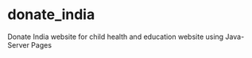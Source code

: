 # donate_india
Donate India website for child health and education website using Java-Server Pages 
